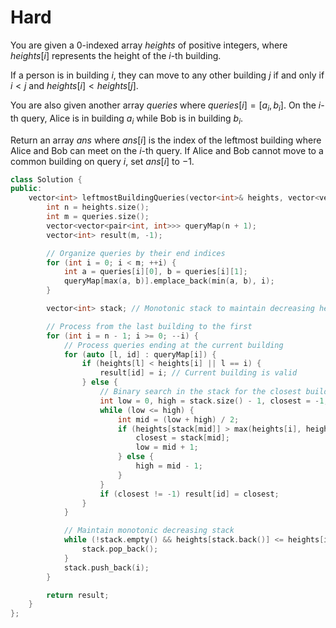 # Hard

You are given a 0-indexed array $heights$ of positive integers, where $heights[i]$ represents the height of the $i$-th building.

If a person is in building $i$, they can move to any other building $j$ if and only if $i < j$ and $heights[i] < heights[j]$.

You are also given another array $queries$ where $queries[i] = [a_i, b_i]$. On the $i$-th query, Alice is in building $a_i$ while Bob is in building $b_i$.

Return an array $ans$ where $ans[i]$ is the index of the leftmost building where Alice and Bob can meet on the $i$-th query. If Alice and Bob cannot move to a common building on query $i$, set $ans[i]$ to $-1$.

```cpp
class Solution {
public:
    vector<int> leftmostBuildingQueries(vector<int>& heights, vector<vector<int>>& queries) {
        int n = heights.size();
        int m = queries.size();
        vector<vector<pair<int, int>>> queryMap(n + 1);
        vector<int> result(m, -1);

        // Organize queries by their end indices
        for (int i = 0; i < m; ++i) {
            int a = queries[i][0], b = queries[i][1];
            queryMap[max(a, b)].emplace_back(min(a, b), i);
        }

        vector<int> stack; // Monotonic stack to maintain decreasing heights

        // Process from the last building to the first
        for (int i = n - 1; i >= 0; --i) {
            // Process queries ending at the current building
            for (auto [l, id] : queryMap[i]) {
                if (heights[l] < heights[i] || l == i) {
                    result[id] = i; // Current building is valid
                } else {
                    // Binary search in the stack for the closest building
                    int low = 0, high = stack.size() - 1, closest = -1;
                    while (low <= high) {
                        int mid = (low + high) / 2;
                        if (heights[stack[mid]] > max(heights[i], heights[l])) {
                            closest = stack[mid];
                            low = mid + 1;
                        } else {
                            high = mid - 1;
                        }
                    }
                    if (closest != -1) result[id] = closest;
                }
            }

            // Maintain monotonic decreasing stack
            while (!stack.empty() && heights[stack.back()] <= heights[i]) {
                stack.pop_back();
            }
            stack.push_back(i);
        }

        return result;
    }
};
```
